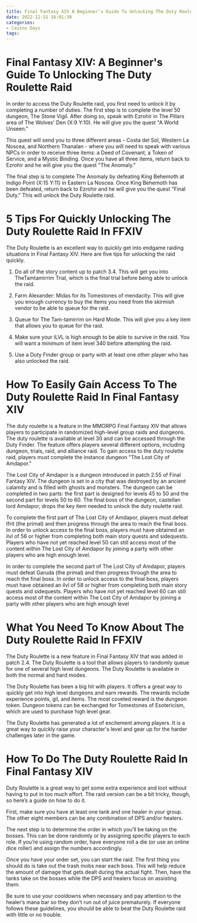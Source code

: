 ```yaml
---
title: Final Fantasy XIV A Beginner's Guide To Unlocking The Duty Roulette Raid
date: 2022-12-31 16:01:39
categories:
- Casino Days
tags:
---
```



#  Final Fantasy XIV: A Beginner's Guide To Unlocking The Duty Roulette Raid

In order to access the Duty Roulette raid, you first need to unlock it by completing a number of duties. The first step is to complete the level 50 dungeon, The Stone Vigil. After doing so, speak with Ezrohir in The Pillars area of The Wolves' Den (X:9 Y:10). He will give you the quest "A World Unseen."

This quest will send you to three different areas - Costa del Sol, Western La Noscea, and Northern Thanalan - where you will need to speak with various NPCs in order to receive three items: a Deed of Covenant, a Token of Service, and a Mystic Binding. Once you have all three items, return back to Ezrohir and he will give you the quest "The Anomaly."

The final step is to complete The Anomaly by defeating King Behemoth at Indigo Point (X:15 Y:11) in Eastern La Noscea. Once King Behemoth has been defeated, return back to Ezrohir and he will give you the quest "Final Duty." This will unlock the Duty Roulette raid.

#  5 Tips For Quickly Unlocking The Duty Roulette Raid In FFXIV

The Duty Roulette is an excellent way to quickly get into endgame raiding situations in Final Fantasy XIV. Here are five tips for unlocking the raid quickly.

1) Do all of the story content up to patch 3.4. This will get you into TheTamtamirrim Trial, which is the final trial before being able to unlock the raid.

2) Farm Alexander: Midas for its Tomestones of mendacity. This will give you enough currency to buy the items you need from the skirmish vendor to be able to queue for the raid.

3) Queue for The Tam-tamirrim on Hard Mode. This will give you a key item that allows you to queue for the raid.

4) Make sure your iLVL is high enough to be able to survive in the raid. You will want a minimum of item level 340 before attempting the raid.

5) Use a Duty Finder group or party with at least one other player who has also unlocked the raid.

#  How To Easily Gain Access To The Duty Roulette Raid In Final Fantasy XIV

The duty roulette is a feature in the MMORPG Final Fantasy XIV that allows players to participate in randomized high-level group raids and dungeons. The duty roulette is available at level 30 and can be accessed through the Duty Finder. The feature offers players several different options, including dungeon, trials, raid, and alliance raid. To gain access to the duty roulette raid, players must complete the instance dungeon "The Lost City of Amdapor."

The Lost City of Amdapor is a dungeon introduced in patch 2.55 of Final Fantasy XIV. The dungeon is set in a city that was destroyed by an ancient calamity and is filled with ghosts and monsters. The dungeon can be completed in two parts: the first part is designed for levels 45 to 50 and the second part for levels 50 to 60. The final boss of the dungeon, castellan lord Amdapor, drops the key item needed to unlock the duty roulette raid.

To complete the first part of The Lost City of Amdapor, players must defeat Ifrit (the primal) and then progress through the area to reach the final boss. In order to unlock access to the final boss, players must have obtained an ilvl of 56 or higher from completing both main story quests and sidequests. Players who have not yet reached level 50 can still access most of the content within The Lost City of Amdapor by joining a party with other players who are high enough level.

In order to complete the second part of The Lost City of Amdapor, players must defeat Garuda (the primal) and then progress through the area to reach the final boss. In order to unlock access to the final boss, players must have obtained an ilvl of 58 or higher from completing both main story quests and sidequests. Players who have not yet reached level 60 can still access most of the content within The Lost City of Amdapor by joining a party with other players who are high enough level

#  What You Need To Know About The Duty Roulette Raid In FFXIV

The Duty Roulette is a new feature in Final Fantasy XIV that was added in patch 2.4. The Duty Roulette is a tool that allows players to randomly queue for one of several high level dungeons. The Duty Roulette is available in both the normal and hard modes.

The Duty Roulette has been a big hit with players. It offers a great way to quickly get into high level dungeons and earn rewards. The rewards include experience points, gil, and items. The most coveted reward is the dungeon token. Dungeon tokens can be exchanged for Tomestones of Esotericism, which are used to purchase high level gear.

The Duty Roulette has generated a lot of excitement among players. It is a great way to quickly raise your character's level and gear up for the harder challenges later in the game.

#  How To Do The Duty Roulette Raid In Final Fantasy XIV

Duty Roulette is a great way to get some extra experience and loot without having to put in too much effort. The raid version can be a bit tricky, though, so here’s a guide on how to do it.

First, make sure you have at least one tank and one healer in your group. The other eight members can be any combination of DPS and/or healers.

The next step is to determine the order in which you’ll be taking on the bosses. This can be done randomly or by assigning specific players to each role. If you’re using random order, have everyone roll a die (or use an online dice roller) and assign the numbers accordingly.

Once you have your order set, you can start the raid. The first thing you should do is take out the trash mobs near each boss. This will help reduce the amount of damage that gets dealt during the actual fight. Then, have the tanks take on the bosses while the DPS and healers focus on assisting them.

Be sure to use your cooldowns when necessary and pay attention to the healer’s mana bar so they don’t run out of juice prematurely. If everyone follows these guidelines, you should be able to beat the Duty Roulette raid with little or no trouble.